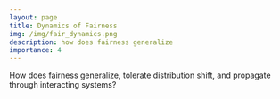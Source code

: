 ```yaml
---
layout: page
title: Dynamics of Fairness
img: /img/fair_dynamics.png
description: how does fairness generalize
importance: 4
---
```




How does fairness generalize, tolerate distribution shift, and propagate through interacting systems?
